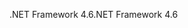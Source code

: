<span data-ttu-id="bb3e6-101">.NET Framework 4.6</span><span class="sxs-lookup"><span data-stu-id="bb3e6-101">.NET Framework 4.6</span></span>